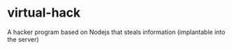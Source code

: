 # virtual-hack
A hacker program based on Nodejs that steals information (implantable into the server)
